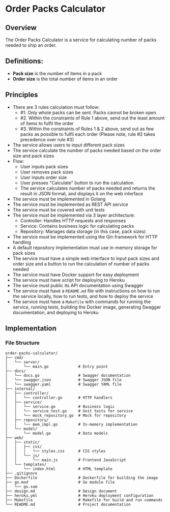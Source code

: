 # Order Packs Calculator

## Overview 

The Order Packs Calculator is a service for calculating number of packs needed to ship an order.

## Definitions:

- **Pack size** is the number of items in a pack
- **Order size** is the total number of items in an order


## Principles

- There are 3 rules calculation must follow:
  - #1. Only whole packs can be sent. Packs cannot be broken open
  - #2. Within the constraints of Rule 1 above, send out the least amount of items to fulfil the order
  - #3. Within the constraints of Rules 1 & 2 above, send out as few packs as possible to fulfil each
     order (Please note, rule #2 takes precedence over rule #3)
- The service allows users to input different pack sizes
- The service calculate the number of packs needed based on the order size and pack sizes
- Flow:
  - User inputs pack sizes
  - User removes pack sizes
  - User inputs order size
  - User presses "Calculate" button to run the calculation
  - The service calculates number of packs needed and returns the result in JSON format, and displays it on the web interface
- The service must be implemented in Golang 
- The service must be implemented as REST API service
- The service must be covered with unit tests
- The service must be implemented via 3 layer architecture: 
  - Controller: Handles HTTP requests and responses
  - Service: Contains business logic for calculating packs
  - Repository: Manages data storage (in this case, pack sizes)
- The service must be implemented using the Gin framework for HTTP handling
- A default repository implementation must use in-memory storage for pack sizes
- The service must have a simple web interface to input pack sizes and order size and a button to run the calculation of number of packs needed
- The service must have Docker support for easy deployment
- The service must have script for deploying to Heroku
- The service must public its API documentation using Swagger
- The service must have a `README.md` file with instructions on how to run the service locally, how to run tests, and how to deploy the service
- The service must have a `Makefile` with commands for running the service, running tests, building the Docker image, generating Swagger documentation, and deploying to Heroku

## Implementation

### File Structure

```
order-packs-calculator/
├── cmd/
│   └── server/
│       └── main.go             # Entry point
├── docs/
│   └── docs.go                 # Swagger documentation
│   └── swagger.json            # Swagger JSON file
│   └── swagger.yaml            # Swagger YAML file
├── internal/
│   ├── controller/
│   │   └── controller.go       # HTTP handlers
│   ├── service/
│   │   └── service.go          # Business logic
│   │   └── service_test.go     # Unit tests for service
│   │   └── mock_repository.go  # Mock for repository
│   ├── repository/
│   │   └── mem_impl.go         # In-memory implementation
│   └── model/
│       └── model.go            # Data models
├── web/
│   ├── static/
│   │   ├── css/
│   │   │   └── styles.css      # CSS styles
│   │   └── js/
│   │       └── main.js         # Frontend JavaScript
│   └── templates/
│       └── index.html          # HTML template
├── .gitignore
├── Dockerfile                  # Dockerfile for building the image
├── go.mod                      # Go module file
│   └── go.sum
├── design.md                   # Design document
├── heroku.yml                  # Heroku deployment configuration
├── Makefile                    # Makefile for build and run commands
└── README.md                   # Project documentation
```